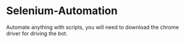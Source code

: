 # Selenium-Automation
Automate anything with scripts,
you will need to download the chrome driver for driving the bot.

